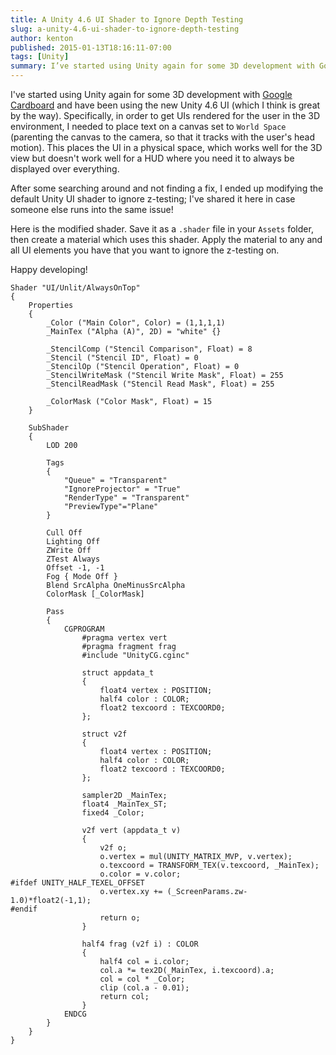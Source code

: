 ```yaml
---
title: A Unity 4.6 UI Shader to Ignore Depth Testing
slug: a-unity-4.6-ui-shader-to-ignore-depth-testing
author: kenton
published: 2015-01-13T18:16:11-07:00
tags: [Unity]
summary: I’ve started using Unity again for some 3D development with Google Cardboard and have been using the new Unity 4.6 UI (which I think is great by the way). Specifically, in order to get UIs rendered for the user in the 3D environment, I needed to place text on a canvas set to World Space (parenting the canvas to the camera, so that it tracks with the user’s head motion). This places the UI in a physical space, which works well for the 3D view but doesn’t work well for a HUD where you need it to always be displayed over everything.
---
```


I've started using Unity again for some 3D development with [Google Cardboard](https://www.google.com/get/cardboard/) and have been using the new Unity 4.6 UI (which I think is great by the way). Specifically, in order to get UIs rendered for the user in the 3D environment, I needed to place text on a canvas set to `World Space` (parenting the canvas to the camera, so that it tracks with the user's head motion). This places the UI in a physical space, which works well for the 3D view but doesn't work well for a HUD where you need it to always be displayed over everything.

After some searching around and not finding a fix, I ended up modifying the default Unity UI shader to ignore z-testing; I've shared it here in case someone else runs into the same issue!

Here is the modified shader. Save it as a `.shader` file in your `Assets` folder, then create a material which uses this shader. Apply the material to any and all UI elements you have that you want to ignore the z-testing on.

Happy developing!

```shader
Shader "UI/Unlit/AlwaysOnTop"
{
    Properties
    {
        _Color ("Main Color", Color) = (1,1,1,1)
        _MainTex ("Alpha (A)", 2D) = "white" {}
        
        _StencilComp ("Stencil Comparison", Float) = 8
        _Stencil ("Stencil ID", Float) = 0
        _StencilOp ("Stencil Operation", Float) = 0
        _StencilWriteMask ("Stencil Write Mask", Float) = 255
        _StencilReadMask ("Stencil Read Mask", Float) = 255

        _ColorMask ("Color Mask", Float) = 15
    }

    SubShader
    {
        LOD 200

        Tags
        {
            "Queue" = "Transparent"
            "IgnoreProjector" = "True"
            "RenderType" = "Transparent"
            "PreviewType"="Plane"
        }

        Cull Off
        Lighting Off
        ZWrite Off
        ZTest Always
        Offset -1, -1
        Fog { Mode Off }
        Blend SrcAlpha OneMinusSrcAlpha
        ColorMask [_ColorMask]

        Pass
        {
            CGPROGRAM
                #pragma vertex vert
                #pragma fragment frag
                #include "UnityCG.cginc"

                struct appdata_t
                {
                    float4 vertex : POSITION;
                    half4 color : COLOR;
                    float2 texcoord : TEXCOORD0;
                };

                struct v2f
                {
                    float4 vertex : POSITION;
                    half4 color : COLOR;
                    float2 texcoord : TEXCOORD0;
                };

                sampler2D _MainTex;
                float4 _MainTex_ST;
                fixed4 _Color;

                v2f vert (appdata_t v)
                {
                    v2f o;
                    o.vertex = mul(UNITY_MATRIX_MVP, v.vertex);
                    o.texcoord = TRANSFORM_TEX(v.texcoord, _MainTex);
                    o.color = v.color;
#ifdef UNITY_HALF_TEXEL_OFFSET
                    o.vertex.xy += (_ScreenParams.zw-1.0)*float2(-1,1);
#endif
                    return o;
                }

                half4 frag (v2f i) : COLOR
                {
                    half4 col = i.color;
                    col.a *= tex2D(_MainTex, i.texcoord).a;
                    col = col * _Color;
                    clip (col.a - 0.01);
                    return col;
                }
            ENDCG
        }
    }
}
```